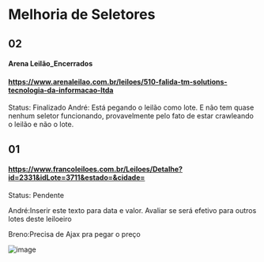 # Melhoria de Seletores
## 02
#### Arena Leilão_Encerrados
#### https://www.arenaleilao.com.br/leiloes/510-falida-tm-solutions-tecnologia-da-informacao-ltda
Status: Finalizado
André: Está pegando o leilão como lote. E não tem quase nenhum seletor funcionando, provavelmente pelo fato de estar crawleando o leilão e não o lote.



## 01 
#### https://www.francoleiloes.com.br/Leiloes/Detalhe?id=2331&idLote=3711&estado=&cidade=

Status: Pendente

André:Inserir este texto para data e valor. Avaliar se será efetivo para outros lotes deste leiloeiro 

Breno:Precisa de Ajax pra pegar o preço

![image](https://github.com/Apiraja/U.Move_Captacao/assets/137231287/47384c39-1552-4a15-8327-0b34a7538b1c)

